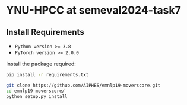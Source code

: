 # YNU-HPCC at semeval2024-task7

## Install Requirements
- `Python version >= 3.8`
- `PyTorch version >= 2.0.0`
  
Install the package required:
```sh
pip install -r requirements.txt
```
```sh
git clone https://github.com/AIPHES/emnlp19-moverscore.git
cd emnlp19-moverscore/
python setup.py install
```
